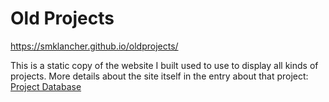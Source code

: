 # Old Projects

<https://smklancher.github.io/oldprojects/>

This is a static copy of the website I built used to use to display all kinds of projects.  More details about the site itself in the entry about that project: [Project Database](https://smklancher.github.io/oldprojects/project/id/1/Projects_Database.html)
